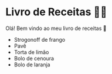 # Livro de Receitas 👨‍🍳
Olá! Bem vindo ao meu livro de receitas :wave:

 - Strogonoff de frango
 - Pavê
 - Torta de limão
 - Bolo de cenoura
 - Bolo de laranja
